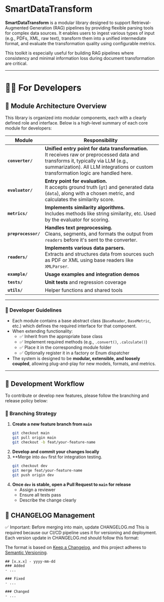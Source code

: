 # SmartDataTransform

**SmartDataTransform** is a modular library designed to support Retrieval-Augmented Generation (RAG) pipelines by providing flexible parsing tools for complex data sources. It enables users to ingest various types of input (e.g., PDFs, XML, raw text), transform them into a unified intermediate format, and evaluate the transformation quality using configurable metrics.

This toolkit is especially useful for building RAG pipelines where consistency and minimal information loss during document transformation are critical.

---

# 🧑‍💻 For Developers
## 🧩 Module Architecture Overview

This library is organized into modular components, each with a clearly defined role and interface. Below is a high-level summary of each core module for developers:

| Module          | Responsibility |
|-----------------|----------------|
| **`converter/`**     | **Unified entry point for data transformation.**<br>It receives raw or preprocessed data and transforms it, typically via LLM (e.g., summarization). All LLM integrations or custom transformation logic are handled here. |
| **`evaluator/`**     | **Entry point for evaluation.**<br>It accepts ground truth (`gt`) and generated data (`data`), along with a chosen metric, and calculates the similarity score. |
| **`metrics/`**       | **Implements similarity algorithms.**<br>Includes methods like string similarity, etc. Used by the evaluator for scoring. |
| **`preprocessor/`**  | **Handles text preprocessing.**<br>Cleans, segments, and formats the output from `readers` before it's sent to the converter. |
| **`readers/`**       | **Implements various data parsers.**<br>Extracts and structures data from sources such as PDF or XML using base readers like `XMLParser`. |
| **`example/`** | **Usage examples and integration demos** |
| **`tests/`** | **Unit tests** and regression coverage |
| **`utils/`** | Helper functions and shared tools |
---

### 📌 Developer Guidelines

- Each module contains a base abstract class (`BaseReader`, `BaseMetric`, etc.) which defines the required interface for that component.
- When extending functionality:
  - ✅ Inherit from the appropriate base class
  - ✅ Implement required methods (e.g., `.convert()`, `.calculate()`)
  - ✅ Place it in the corresponding module folder
  - ✅ Optionally register it in a factory or Enum dispatcher
- The system is designed to be **modular, extensible, and loosely coupled**, allowing plug-and-play for new models, formats, and metrics.

---
## 🚧 Development Workflow

To contribute or develop new features, please follow the branching and release policy below:

### 🔀 Branching Strategy

1. **Create a new feature branch from `main`**
   ```bash
   git checkout main
   git pull origin main
   git checkout -b feat/your-feature-name
2. **Develop and commit your changes locally** 
3. **Merge into `dev` first for integration testing.
    ```bash
    git checkout dev
    git merge feat/your-feature-name
    git push origin dev
    ```
4. **Once `dev` is stable, open a Pull Request to `main` for release**
    * Assign a reviewer
    * Ensure all tests pass
    * Describe the change clearly

## 📝 CHANGELOG Management
✅ Important: Before merging into main, update CHANGELOG.md
    This is required because our CI/CD pipeline uses it for versioning and deployment.
Each version update in CHANGELOG.md should follow this format:

The format is based on [Keep a Changelog](https://keepachangelog.com/en/1.1.0/),
and this project adheres to [Semantic Versioning](https://semver.org/spec/v2.0.0.html).
```
## [x.x.x] - yyyy-mm-dd
### Added
- ...

### Fixed
- ...

### Changed
- ...

```